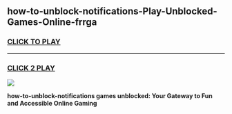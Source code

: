 
## how-to-unblock-notifications-Play-Unblocked-Games-Online-frrga
<h3>
<a href="https://premium76.site?title=how-to-unblock-notifications&ref=25A">CLICK TO PLAY</a></h3>
<hr>

<h3>
<a href="https://premium76.site?title=how-to-unblock-notifications&ref=25A">CLICK 2 PLAY</a>
  
</h3>

<a href="https://premium76.site?title=how-to-unblock-notifications&ref=25A"><img src="https://clearcache.store/games.png"></a>


**how-to-unblock-notifications games unblocked: Your Gateway to Fun and Accessible Online Gaming**
